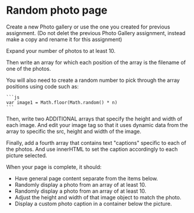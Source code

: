 Random photo page
=================

Create a new Photo gallery or use the one you created for previous assignment. (Do not delet the previous Photo Gallery assignment, instead make a copy and rename it for this assignment)

Expand your number of photos to at least 10.


Then write an array for which each position of the array is the filename of one of the photos. 

You will also need to create a random number to pick through the array positions using code such as:

	```js
	var image1 = Math.floor(Math.random() * n)
	```
	
Then, write two ADDITIONAL arrays that specify the height and width of each image. And edit your image tag so that it uses dynamic data from the array to specific the src, height and width of the image. 

Finally, add a fourth array that contains text "captions" specific to each of the photos. And use innerHTML to set the caption accordingly to each picture selected.

When your page is complete, it should:
*	Have general page content separate from the items below.
*	Randomly display a photo from an array of at least 10.
*	Randomly display a photo from an array of at least 10.
*	Adjust the height and width of that image object to match the photo.
*	Display a custom photo caption in a container below the picture.